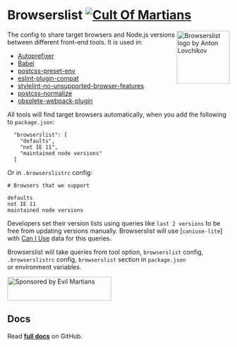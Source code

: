 <h1 id="browserslist-%21cult-of-martianscult-imgcult">Browserslist <a href="https://cultofmartians.com/done.html"><img src="https://cultofmartians.com/assets/badges/badge.svg" alt="Cult Of Martians" /></a></h1>

<p><img width="120" height="120" alt="Browserslist logo by Anton Lovchikov"
     src="https://browserslist.github.io/browserslist/logo.svg" align="right"></p>

<p>The config to share target browsers and Node.js versions between different
front-end tools. It is used in:</p>

<ul>
<li><a href="https://github.com/postcss/autoprefixer">Autoprefixer</a></li>
<li><a href="https://github.com/babel/babel/tree/master/packages/babel-preset-env">Babel</a></li>
<li><a href="https://github.com/jonathantneal/postcss-preset-env">postcss-preset-env</a></li>
<li><a href="https://github.com/amilajack/eslint-plugin-compat">eslint-plugin-compat</a></li>
<li><a href="https://github.com/ismay/stylelint-no-unsupported-browser-features">stylelint-no-unsupported-browser-features</a></li>
<li><a href="https://github.com/jonathantneal/postcss-normalize">postcss-normalize</a></li>
<li><a href="https://github.com/ElemeFE/obsolete-webpack-plugin">obsolete-webpack-plugin</a></li>
</ul>

<p>All tools will find target browsers automatically,
when you add the following to <code>package.json</code>:</p>

<pre><code class="json">  "browserslist": [
    "defaults",
    "not IE 11",
    "maintained node versions"
  ]
</code></pre>

<p>Or in <code>.browserslistrc</code> config:</p>

<pre><code class="yaml"># Browsers that we support

defaults
not IE 11
maintained node versions
</code></pre>

<p>Developers set their version lists using queries like <code>last 2 versions</code>
to be free from updating versions manually.
Browserslist will use [<code>caniuse-lite</code>] with <a href="https://caniuse.com/">Can I Use</a> data for this queries.</p>

<p>Browserslist will take queries from tool option,
<code>browserslist</code> config, <code>.browserslistrc</code> config,
<code>browserslist</code> section in <code>package.json</code> or environment variables.</p>

<p><a href="https://evilmartians.com/?utm_source=browserslist">
  <img src="https://evilmartians.com/badges/sponsored-by-evil-martians.svg"
       alt="Sponsored by Evil Martians" width="236" height="54">
</a></p>

<h2 id="docs">Docs</h2>

<p>Read <strong><a href="https://github.com/browserslist/browserslist#readme">full docs</a></strong> on GitHub.</p>
